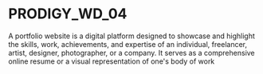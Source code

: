 # PRODIGY_WD_04
A portfolio website is a digital platform designed to showcase and highlight the skills, work, achievements, and expertise of an individual, freelancer, artist, designer, photographer, or a company. It serves as a comprehensive online resume or a visual representation of one's body of work
